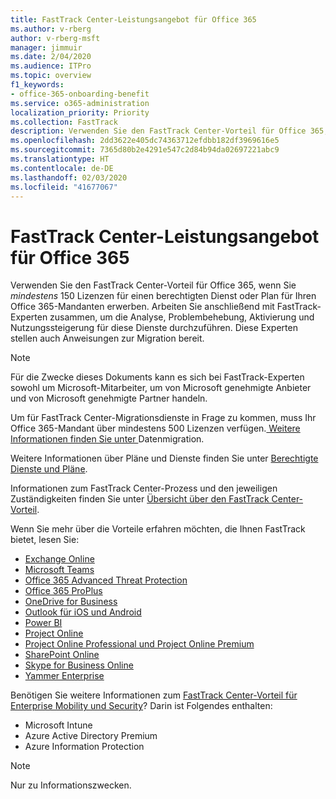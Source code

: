 ```yaml
---
title: FastTrack Center-Leistungsangebot für Office 365
ms.author: v-rberg
author: v-rberg-msft
manager: jimmuir
ms.date: 2/04/2020
ms.audience: ITPro
ms.topic: overview
f1_keywords:
- office-365-onboarding-benefit
ms.service: o365-administration
localization_priority: Priority
ms.collection: FastTrack
description: Verwenden Sie den FastTrack Center-Vorteil für Office 365, wenn Sie mindestens 150 Lizenzen für einen berechtigten Dienst oder Plan für Ihren Office 365-Mandanten erwerben. Arbeiten Sie anschließend mit FastTrack-Experten zusammen, um die Analyse, Problembehebung, Aktivierung und Nutzungssteigerung für diese Dienste durchzuführen. Diese Experten stellen auch Anweisungen zur Migration bereit.
ms.openlocfilehash: 2dd3622e405dc74363712efdbb182df3969616e5
ms.sourcegitcommit: 7365d80b2e4291e547c2d84b94da02697221abc9
ms.translationtype: HT
ms.contentlocale: de-DE
ms.lasthandoff: 02/03/2020
ms.locfileid: "41677067"
---
```

# <a name="fasttrack-center-benefit-for-office-365"></a>FastTrack Center-Leistungsangebot für Office 365

Verwenden Sie den FastTrack Center-Vorteil für Office 365, wenn Sie *mindestens* 150 Lizenzen für einen berechtigten Dienst oder Plan für Ihren Office 365-Mandanten erwerben. Arbeiten Sie anschließend mit FastTrack-Experten zusammen, um die Analyse, Problembehebung, Aktivierung und Nutzungssteigerung für diese Dienste durchzuführen. Diese Experten stellen auch Anweisungen zur Migration bereit. 
  
> [!NOTE]
> Für die Zwecke dieses Dokuments kann es sich bei FastTrack-Experten sowohl um Microsoft-Mitarbeiter, um von Microsoft genehmigte Anbieter und von Microsoft genehmigte Partner handeln. 
  
Um für FastTrack Center-Migrationsdienste in Frage zu kommen, muss Ihr Office 365-Mandant über mindestens 500 Lizenzen verfügen.[ Weitere Informationen finden Sie unter ](O365-data-migration.md)Datenmigration.
  
Weitere Informationen über Pläne und Dienste finden Sie unter [Berechtigte Dienste und Pläne](M365-eligible-services-and-plans.md).
  
Informationen zum FastTrack Center-Prozess und den jeweiligen Zuständigkeiten finden Sie unter [Übersicht über den FastTrack Center-Vorteil](O365-fasttrack-benefit-overview.md).

Wenn Sie mehr über die Vorteile erfahren möchten, die Ihnen FastTrack bietet, lesen Sie:

- [Exchange Online](O365-fasttrack-responsibilities.md#exchange-online)
- [Microsoft Teams](O365-fasttrack-responsibilities.md#microsoft-teams)
- [Office 365 Advanced Threat Protection](O365-fasttrack-responsibilities.md#office-365-advanced-threat-protection)
- [Office 365 ProPlus](O365-fasttrack-responsibilities.md#office-365-proplus)
- [OneDrive for Business](O365-fasttrack-responsibilities.md#onedrive-for-business)
- [Outlook für iOS und Android](O365-fasttrack-responsibilities.md#outlook-for-ios-and-android)
- [Power BI](O365-fasttrack-responsibilities.md#power-bi)
- [Project Online](O365-fasttrack-responsibilities.md#project-online)
- [Project Online Professional und Project Online Premium](O365-fasttrack-responsibilities.md#project-online-professional-and-project-online-premium)
- [SharePoint Online](O365-fasttrack-responsibilities.md#sharepoint-online)
- [Skype for Business Online](O365-fasttrack-responsibilities.md#skype-for-business-online)
- [Yammer Enterprise](O365-fasttrack-responsibilities.md#yammer-enterprise)
  
Benötigen Sie weitere Informationen zum [FastTrack Center-Vorteil für Enterprise Mobility und Security](EMS-fasttrack-benefit-for-EMS.md)? Darin ist Folgendes enthalten:
  
- Microsoft Intune    
- Azure Active Directory Premium 
- Azure Information Protection
    
> [!NOTE]
> Nur zu Informationszwecken. 
